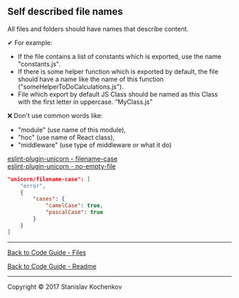 ## Self described file names

All files and folders should have names that describe content.

✔ For example:

* If the file contains a list of constants which is exported, use the name "constants.js".
* If there is some helper function which is exported by default, the file should have a name like the name of this
  function ("someHelperToDoCalculations.js").
* File which export by default JS Class should be named as this Class with the first letter in uppercase. “MyClass.js”

❌ Don't use common words like:

* "module" (use name of this module),
* "hoc" (use name of React class),
* "middleware" (use type of middleware or what it do)

[eslint-plugin-unicorn - filename-case](https://github.com/sindresorhus/eslint-plugin-unicorn/blob/main/docs/rules/filename-case.md)  
[eslint-plugin-unicorn - no-empty-file](https://github.com/sindresorhus/eslint-plugin-unicorn/blob/main/docs/rules/no-empty-file.md)

```json
"unicorn/filename-case": [
	"error",
	{
		"cases": {
			"camelCase": true,
			"pascalCase": true
		}
	}
]
```

---

[Back to Code Guide - Files](https://github.com/UserBug/codeGuide/tree/v2/docs/files)

[Back to Code Guide - Readme](https://github.com/UserBug/codeGuide/tree/v2)

---
Copyright © 2017 Stanislav Kochenkov 